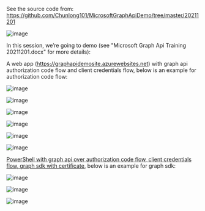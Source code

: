 See the source code from: https://github.com/Chunlong101/MicrosoftGraphApiDemo/tree/master/20211201

![image](https://user-images.githubusercontent.com/9314578/143559490-0f49efdb-3b98-4120-9832-0751ab34a821.png)

In this session, we’re going to demo (see "Microsoft Graph Api Training 20211201.docx" for more details): 

A web app (https://graphapidemosite.azurewebsites.net) with graph api authorization code flow and client credentials flow, below is an example for authorization code flow: 

![image](https://user-images.githubusercontent.com/9314578/143471539-d08da3ce-6b23-457a-b04a-27480d47800f.png)

![image](https://user-images.githubusercontent.com/9314578/143559808-00797c45-bc37-430c-bf8c-d496c5d587b8.png)

![image](https://user-images.githubusercontent.com/9314578/143559989-7aef4dd7-4379-448f-921f-ffb5a647ef99.png)

![image](https://user-images.githubusercontent.com/9314578/143560025-2ba74097-7ec0-478a-bc04-2be87cd18cbf.png)

![image](https://user-images.githubusercontent.com/9314578/143560394-d0f6eb19-75d1-4583-ab89-91763e6ab10e.png)

![image](https://user-images.githubusercontent.com/9314578/143560688-613e751e-5467-488f-bdb4-43d9ac8a16c5.png)

[PowerShell with graph api over authorization code flow, client credentials flow, graph sdk with certificate](https://github.com/Chunlong101/MicrosoftGraphApiDemo/blob/master/20211201/PowerShell%20Demo.ps1), below is an example for graph sdk: 

![image](https://user-images.githubusercontent.com/9314578/143562478-a4bc4a31-b7ac-4dc8-ae79-217d1a88fc82.png)

![image](https://user-images.githubusercontent.com/9314578/143562941-961d3d19-e747-40c7-a291-50a140388502.png)

![image](https://user-images.githubusercontent.com/9314578/143563006-7b819248-0a8f-4473-a00b-5e0cbc27c29c.png)